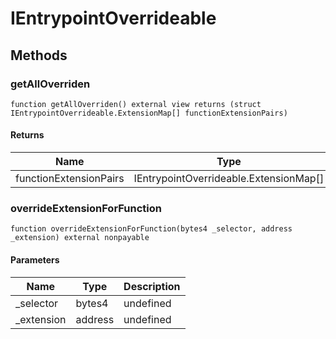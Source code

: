 # IEntrypointOverrideable









## Methods

### getAllOverriden

```solidity
function getAllOverriden() external view returns (struct IEntrypointOverrideable.ExtensionMap[] functionExtensionPairs)
```






#### Returns

| Name | Type | Description |
|---|---|---|
| functionExtensionPairs | IEntrypointOverrideable.ExtensionMap[] | undefined |

### overrideExtensionForFunction

```solidity
function overrideExtensionForFunction(bytes4 _selector, address _extension) external nonpayable
```





#### Parameters

| Name | Type | Description |
|---|---|---|
| _selector | bytes4 | undefined |
| _extension | address | undefined |




